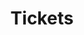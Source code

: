 ---
layout: category
title: "Tickets"
excerpt: "Alle offenen Kunden-Anfragen die zu bearbeiten sind."
permalink: /Tickets/  # Die URL der Seite
taxonomy: Tickets
header:
    teaser:  "assets/images/tickets.png"
    overlay_color: "#000" # Hintergrund-Overlay-Farbe
    overlay_filter: "0.7" # Transparenz des Overlays
    overlay_image: /assets/images/tickets.png # Hintergrundbild
---